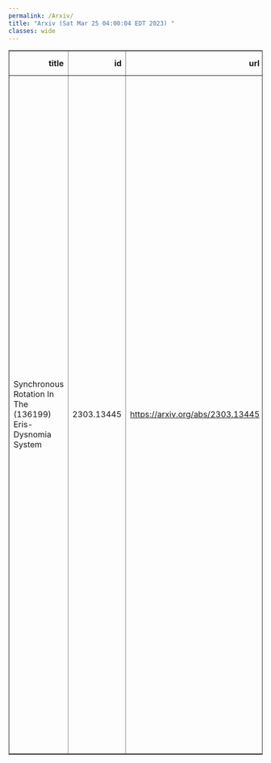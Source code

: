 ```yaml
---
permalink: /Arxiv/
title: "Arxiv (Sat Mar 25 04:00:04 EDT 2023) "
classes: wide
---
```

<table border="1" class="dataframe">
  <thead>
    <tr style="text-align: right;">
      <th>title</th>
      <th>id</th>
      <th>url</th>
      <th>authors</th>
      <th>Local Authors</th>
    </tr>
  </thead>
  <tbody>
    <tr>
      <td>Synchronous Rotation In The (136199) Eris-Dysnomia System</td>
      <td>2303.13445</td>
      <td><a href="https://arxiv.org/abs/2303.13445" target="_blank">https://arxiv.org/abs/2303.13445</a></td>
      <td>G. M. Bernstein, B. J. Holler, R. Navarro-Escamilla, P. H. Bernardinelli, T. M. C. Abbott, M. Aguena, S. Allam, O. Alves, F. Andrade-Oliveira, J. Annis, D. Bacon, D. Brooks, D. L. Burke, A. Carnero Rosell, J. Carretero, L. N. Da Costa, M. E. S. Pereira, J. De Vicente, S. Desai, P. Doel, A. Drlica-Wagner, S. Everett, I. Ferrero, J. Frieman, J. García-Bellido, D. W. Gerdes, D. Gruen, G. Gutierrez, K. Herner, S. R. Hinton, D. L. Hollowood, K. Honscheid, D. J. James, K. Kuehn, N. Kuropatkin, J. L. Marshall, J. Mena-Fernández, R. Miquel, R. L. C. Ogando, A. Pieres, A. A. Plazas Malagón, M. Raveri, K. Reil, E. Sanchez, I. Sevilla-Noarbe, M. Smith, M. Soares-Santos, E. Suchyta, M. E. C. Swanson, P. Wiseman</td>
      <td>Klaus Honscheid, Michael Rizzo Smith</td>
    </tr>
  </tbody>
</table>